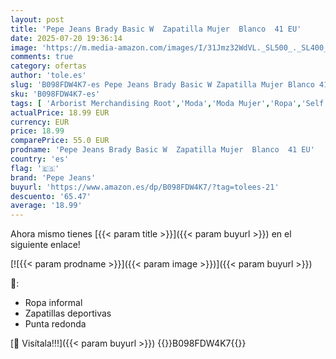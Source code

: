 ```yaml
---
layout: post
title: 'Pepe Jeans Brady Basic W  Zapatilla Mujer  Blanco  41 EU'
date: 2025-07-20 19:36:14
image: 'https://m.media-amazon.com/images/I/31Jmz32WdVL._SL500_._SL400_.jpg'
comments: true
category: ofertas
author: 'tole.es'
slug: 'B098FDW4K7-es Pepe Jeans Brady Basic W Zapatilla Mujer Blanco 41 EU'
sku: 'B098FDW4K7-es'
tags: [ 'Arborist Merchandising Root','Moda','Moda Mujer','Ropa','Self Service','Special Features Stores','Zapatillas casual para mujer','Zapatillas deportivas y de moda para mujer','Zapatos para mujer','c8538d25-3af9-48d3-aeff-5f3ce5572a36_0','c8538d25-3af9-48d3-aeff-5f3ce5572a36_2801','pepe jeans','zapatilla','🇪🇸', ]
actualPrice: 18.99 EUR
currency: EUR
price: 18.99
comparePrice: 55.0 EUR
prodname: 'Pepe Jeans Brady Basic W  Zapatilla Mujer  Blanco  41 EU'
country: 'es'
flag: '🇪🇸'
brand: 'Pepe Jeans'
buyurl: 'https://www.amazon.es/dp/B098FDW4K7/?tag=tolees-21'
descuento: '65.47'
average: '18.99'
---
```


Ahora mismo tienes [{{< param title >}}]({{< param buyurl >}}) en el siguiente enlace!

[![{{< param prodname >}}]({{< param image >}})]({{< param buyurl >}})

🔎:

- Ropa informal
- Zapatillas deportivas
- Punta redonda

[🛒 Visítala!!!]({{< param buyurl >}})
{{<world>}}B098FDW4K7{{</world>}}
